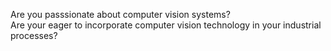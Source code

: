 Are you passsionate about computer vision systems?  
Are your eager to incorporate computer vision technology in your industrial processes?  
